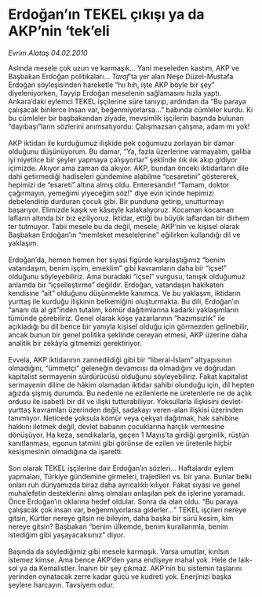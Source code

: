 # Erdoğan’ın TEKEL çıkışı ya da AKP’nin ‘tek’eli

*Evrim Alataş 04.02.2010*

<div class="taraf_structure_2col_1zq">
<div class="margen_n">



 <p>Aslında mesele çok uzun ve karmaşık... Yani meseleden kastım, AKP ve Başbakan Erdoğan politikaları... <i>Taraf</i>’ta yer alan Neşe Düzel-Mustafa Erdoğan söyleşisinden hareketle “hıı hıh, işte AKP böyle bir şey” diyeleniyorken, Tayyip Erdoğan meselenin sağlamasını hızla yaptı. Ankara’daki eylemci TEKEL işçilerine süre tanıyıp, ardından da “Bu paraya çalışacak binlerce insan var, beğenmiyorlarsa...” babında cümleler kurdu. Ki bu cümleler bir başbakandan ziyade, mevsimlik işçilerin başında bulunan “dayıbaşı”ların sözlerini anımsatıyordu: Çalışmazsan çalışma, adam mı yok! <br/><br/>AKP iktidarı ile kurduğumuz ilişkide pek çoğumuzu zorlayan bir damar olduğunu düşünüyorum. Bu damar, “Ya, fazla üzerlerine varmayalım, galiba iyi niyetlice bir şeyler yapmaya çalışıyorlar” şeklinde ılık ılık akıp gidiyor içimizde. Akıyor ama zaman da akıyor. AKP, bundan önceki iktidarların dile dahi getirmediği hadiseleri gündemine alabilme “cesaretini” göstererek, hepimizi de “esareti” altına almış oldu. Enteresandır! “Tamam, doktor çağırmayın, yemeğimi yiyeceğim söz!” diye evin içinde hepimizi debelendirip durduran çocuk gibi. Bir punduna getirip, unutturmayı başarıyor. Elimizde kaşık ve kâseyle kalakalıyoruz. Kocaman kocaman lafların altında bir biz eziliyoruz. İktidar, ettiği bu büyük laflardan bir dirhem ter tutmuyor. Tabii mesele bu da değil, mesele, AKP’nin ve kişisel olarak Başbakan Erdoğan’ın “memleket meselelerine” eğilirken kullandığı dil ve yaklaşım. <br/><br/>Erdoğan’da, hemen hemen her siyasi figürde karşılaştığımız “benim vatandaşım, benim işçim, emeklim” gibi kavramların daha bir “içsel” olduğunu söyleyebiliriz. Ama buradaki “içsel” vurgusu, tanışık olduğumuz anlamda bir “içselleştirme” değildir. Erdoğan, vatandaşın hakikaten kendisine “ait” olduğunu düşünmekte kanımca. Ve bu yaklaşım, iktidarın yurttaş ile kurduğu ilişkinin belkemiğini oluşturmakta. Bu dili, Erdoğan’ın “ananı da al git”inden tutalım, kömür dağıtımlarına kadarki yaklaşımların tümünde görebiliriz. Genel olarak köşe yazarlarının “hazımsızlık” ile açıkladığı bu dil bence bir yanıyla kişisel olduğu için görmezden gelinebilir, ancak bunun bir genel politika şeklinde cereyan etmesi, AKP üzerine daha analitik bir zekâyla gitmemizi gerektiriyor. <br/><br/>Evvela, AKP iktidarının zannedildiği gibi bir “liberal-İslam” altyapısının olmadığını, “ümmetçi” geleneğin devamcısı da olmadığını ve doğrudan kapitalist sermayenin sürdürücüsü olduğunu söyleyebiliriz. Fakat kapitalist sermayenin diline de hâkim olamadan iktidar sahibi olunduğu için, dil hepten ağızda şişmiş durumda. Bu nedenle ne ezilenlerle ne üretenlerle ne de açlık ordusu ile isabetli bir dil ve ilişki tutturabiliyor. Yoksullarla ilişkisini devlet-yurttaş kavramları üzerinden değil, sadakayı veren-alan ilişkisi üzerinden tanımlıyor. Neticede yoksula kömür veya çekyat dağıtmak, hak sahibine hakkını iletmek değil, devlet babanın çocuklarına harçlık vermesine dönüşüyor. Ha keza, sendikalarla, geçen 1 Mayıs’ta girdiği gerginlik, rüştün kanıtlanması, egonun tatmini gibi görünse de ezilen ve üretenle hiçbir kesişmesinin olmadığına da işaretti. <br/><br/>Son olarak TEKEL işçilerine dair Erdoğan’ın sözleri... Haftalardır eylem yapmaları, Türkiye gündemine girmeleri, trajedileri vs. bir yana. Bunlar belki onları ruh dünyamızda biraz daha ayrıcalıklı kılıyor. Fakat siyasi ve genel muhalefetin desteklerini almış olmaları anlaşılan pek de işlerine yaramadı. Önce Erdoğan’ın oklarına hedef oldular. Sonra da olan oldu. “Bu paraya çalışacak çok insan var, beğenmiyorlarsa giderler...” TEKEL işçileri nereye gitsin, Kürtler nereye gitsin ne bileyim, daha başka bir sürü kesim, kim nereye gitsin? Başbakan “benim ülkemde, benim kurallarımla, benim istediğim gibi yaşayacaksınız” diyor. <br/><br/>Başında da söylediğimiz gibi mesele karmaşık. Varsa umutlar, kırılsın istemez kimse. Ama bence AKP’den yana endişeye mahal yok. Hele de laik-sol ya da Kemalistler. İnanın bir şey çıkmaz. AKP’nin bu sistemin taşlarını yerinden oynatacak zerre kadar gücü ve kudreti yok. Enerjinizi başka şeylere harcayın. Tavsiyem odur.</p>
<br/>
<br/>
<br/>



<br/>


<div id="taraf_not">
</div>

</div>


</div>
